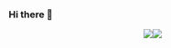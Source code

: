 ### Hi there 👋

<!--
**orwashams/orwashams** is a ✨ _special_ ✨ repository because its `README.md` (this file) appears on your GitHub profile.

Here are some ideas to get you started:

- 🔭 I’m currently working on ...
- 🌱 I’m currently learning ...
- 👯 I’m looking to collaborate on ...
- 🤔 I’m looking for help with ...
- 💬 Ask me about ...
- 📫 How to reach me: ...
- 😄 Pronouns: ...
- ⚡ Fun fact: ...
-->
<div align="center" style="display: flex; justify-content:center;">
 <img class="img" src="https://github-readme-stats.vercel.app/api?username=orwashams&show_icons=true&theme=radical" />
 <img class="img" src="https://github-readme-stats.vercel.app/api/top-langs/?username=orwashams&theme=radical&layout=compact" />
</div>
